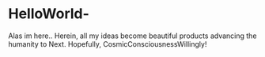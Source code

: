 # HelloWorld-
Alas im here..
Herein, all my ideas become beautiful products advancing the humanity to Next. Hopefully, CosmicConsciousnessWillingly!
